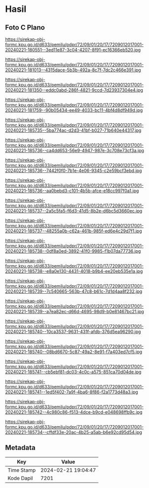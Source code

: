 # Hasil

## Foto C Plano

https://sirekap-obj-formc.kpu.go.id/d633/pemilu/pdpr/72/09/01/20/17/7209012017001-20240221-180551--3ed11e87-3c04-4207-8f91-ec16366eb520.jpg

https://sirekap-obj-formc.kpu.go.id/d633/pemilu/pdpr/72/09/01/20/17/7209012017001-20240221-181013--4315dace-5b3b-492a-8c7f-7dc2c466e391.jpg

https://sirekap-obj-formc.kpu.go.id/d633/pemilu/pdpr/72/09/01/20/17/7209012017001-20240221-181350--eddc0abd-286f-4821-9ccd-7d23937304e4.jpg

https://sirekap-obj-formc.kpu.go.id/d633/pemilu/pdpr/72/09/01/20/17/7209012017001-20240221-181759--90b05434-ee49-4033-bc11-4bf4d8df949d.jpg

https://sirekap-obj-formc.kpu.go.id/d633/pemilu/pdpr/72/09/01/20/17/7209012017001-20240221-185735--5ba774ac-d2d3-41bf-b027-71b640e44317.jpg

https://sirekap-obj-formc.kpu.go.id/d633/pemilu/pdpr/72/09/01/20/17/7209012017001-20240221-185736--ca4dd653-56e9-4947-987e-3c708e73cf3a.jpg

https://sirekap-obj-formc.kpu.go.id/d633/pemilu/pdpr/72/09/01/20/17/7209012017001-20240221-185736--7442f0f0-7b1e-4e06-9345-c2e59bcf3ebd.jpg

https://sirekap-obj-formc.kpu.go.id/d633/pemilu/pdpr/72/09/01/20/17/7209012017001-20240221-185736--aa0bebd3-c101-4b5b-afce-e18cc997f0a1.jpg

https://sirekap-obj-formc.kpu.go.id/d633/pemilu/pdpr/72/09/01/20/17/7209012017001-20240221-185737--2a5c5fa5-f6d3-41d5-8b2e-d6bc5d3660ec.jpg

https://sirekap-obj-formc.kpu.go.id/d633/pemilu/pdpr/72/09/01/20/17/7209012017001-20240221-185737--48255a0b-c62a-461b-985f-ed6e4c29d7f1.jpg

https://sirekap-obj-formc.kpu.go.id/d633/pemilu/pdpr/72/09/01/20/17/7209012017001-20240221-185738--0df8a0ed-3892-41f0-9985-f1b07da77736.jpg

https://sirekap-obj-formc.kpu.go.id/d633/pemilu/pdpr/72/09/01/20/17/7209012017001-20240221-185738--e8a0e130-4431-4018-b9b4-ee20eb535e1a.jpg

https://sirekap-obj-formc.kpu.go.id/d633/pemilu/pdpr/72/09/01/20/17/7209012017001-20240221-185739--7c540665-563b-47c8-b61c-7d1d4aa8f232.jpg

https://sirekap-obj-formc.kpu.go.id/d633/pemilu/pdpr/72/09/01/20/17/7209012017001-20240221-185739--a7ea82ec-d66d-4695-98d9-b0e81467bc21.jpg

https://sirekap-obj-formc.kpu.go.id/d633/pemilu/pdpr/72/09/01/20/17/7209012017001-20240221-185740--10ca3537-9631-431f-afdb-376d5ea96290.jpg

https://sirekap-obj-formc.kpu.go.id/d633/pemilu/pdpr/72/09/01/20/17/7209012017001-20240221-185740--08bd6670-5c87-49a2-8e91-f7a403ed7cf5.jpg

https://sirekap-obj-formc.kpu.go.id/d633/pemilu/pdpr/72/09/01/20/17/7209012017001-20240221-185741--cb5ebf81-dc03-4c0c-a575-851ca70d04de.jpg

https://sirekap-obj-formc.kpu.go.id/d633/pemilu/pdpr/72/09/01/20/17/7209012017001-20240221-185741--1ed5f402-7a9f-4ba6-8f86-f2a1773d48a3.jpg

https://sirekap-obj-formc.kpu.go.id/d633/pemilu/pdpr/72/09/01/20/17/7209012017001-20240221-185742--4c980c86-f513-4dce-b9cd-e048698ffb9c.jpg

https://sirekap-obj-formc.kpu.go.id/d633/pemilu/pdpr/72/09/01/20/17/7209012017001-20240221-185734--cffdf33e-20ac-4b25-a5ab-b6e92cd95d54.jpg


## Metadata

| Key        | Value               |
| ---------- | ------------------- |
| Time Stamp | 2024-02-21 19:04:47 |
| Kode Dapil | 7201                |



